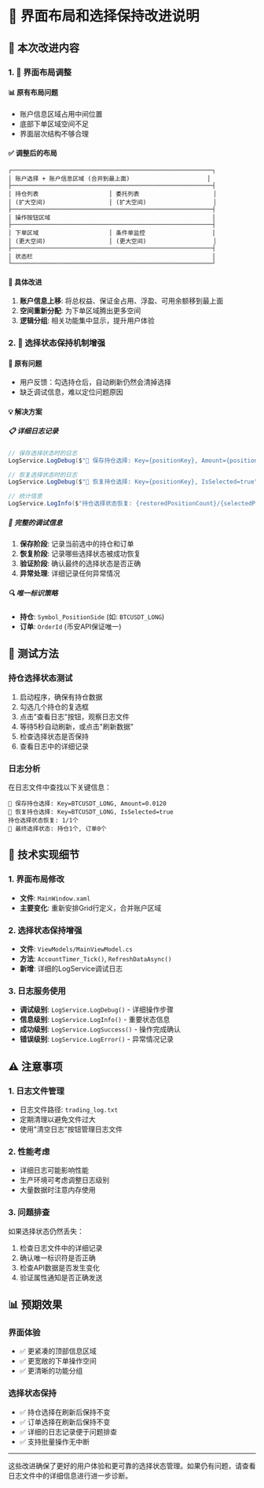 # 🎨 界面布局和选择保持改进说明

## 📝 本次改进内容

### 1. 🎯 界面布局调整

#### 📊 原有布局问题
- 账户信息区域占用中间位置
- 底部下单区域空间不足
- 界面层次结构不够合理

#### ✅ 调整后的布局
```
┌─────────────────────────────────────────────────────────┐
│ 账户选择 + 账户信息区域 (合并到最上面)                      │
├─────────────────────────────────────────────────────────┤
│ 持仓列表                    │ 委托列表                     │
│ (扩大空间)                  │ (扩大空间)                   │
├─────────────────────────────────────────────────────────┤
│ 操作按钮区域                                              │
├─────────────────────────────────────────────────────────┤
│ 下单区域                    │ 条件单监控                   │
│ (更大空间)                  │ (更大空间)                   │
├─────────────────────────────────────────────────────────┤
│ 状态栏                                                   │
└─────────────────────────────────────────────────────────┘
```

#### 🔧 具体改进
1. **账户信息上移**: 将总权益、保证金占用、浮盈、可用余额移到最上面
2. **空间重新分配**: 为下单区域腾出更多空间
3. **逻辑分组**: 相关功能集中显示，提升用户体验

### 2. 🔄 选择状态保持机制增强

#### 🐛 原有问题
- 用户反馈：勾选持仓后，自动刷新仍然会清掉选择
- 缺乏调试信息，难以定位问题原因

#### 💡 解决方案

##### 📋 详细日志记录
```csharp
// 保存选择状态时的日志
LogService.LogDebug($"💾 保存持仓选择: Key={positionKey}, Amount={position.PositionAmt}");

// 恢复选择状态时的日志  
LogService.LogDebug($"🔄 恢复持仓选择: Key={positionKey}, IsSelected=true");

// 统计信息
LogService.LogInfo($"持仓选择状态恢复: {restoredPositionCount}/{selectedPositionSymbols.Count}个");
```

##### 🎯 完整的调试信息
1. **保存阶段**: 记录当前选中的持仓和订单
2. **恢复阶段**: 记录哪些选择状态被成功恢复
3. **验证阶段**: 确认最终的选择状态是否正确
4. **异常处理**: 详细记录任何异常情况

##### 🔍 唯一标识策略
- **持仓**: `Symbol_PositionSide` (如: `BTCUSDT_LONG`)
- **订单**: `OrderId` (币安API保证唯一)

## 🚀 测试方法

### 持仓选择状态测试
1. 启动程序，确保有持仓数据
2. 勾选几个持仓的复选框
3. 点击"查看日志"按钮，观察日志文件
4. 等待5秒自动刷新，或点击"刷新数据"
5. 检查选择状态是否保持
6. 查看日志中的详细记录

### 日志分析
在日志文件中查找以下关键信息：
```
💾 保存持仓选择: Key=BTCUSDT_LONG, Amount=0.0120
🔄 恢复持仓选择: Key=BTCUSDT_LONG, IsSelected=true
持仓选择状态恢复: 1/1个
🎯 最终选择状态: 持仓1个, 订单0个
```

## 🔧 技术实现细节

### 1. 界面布局修改
- **文件**: `MainWindow.xaml`
- **主要变化**: 重新安排Grid行定义，合并账户区域

### 2. 选择状态保持增强
- **文件**: `ViewModels/MainViewModel.cs`
- **方法**: `AccountTimer_Tick()`, `RefreshDataAsync()`
- **新增**: 详细的LogService调试日志

### 3. 日志服务使用
- **调试级别**: `LogService.LogDebug()` - 详细操作步骤
- **信息级别**: `LogService.LogInfo()` - 重要状态信息
- **成功级别**: `LogService.LogSuccess()` - 操作完成确认
- **错误级别**: `LogService.LogError()` - 异常情况记录

## ⚠️ 注意事项

### 1. 日志文件管理
- 日志文件路径: `trading_log.txt`
- 定期清理以避免文件过大
- 使用"清空日志"按钮管理日志文件

### 2. 性能考虑
- 详细日志可能影响性能
- 生产环境可考虑调整日志级别
- 大量数据时注意内存使用

### 3. 问题排查
如果选择状态仍然丢失：
1. 检查日志文件中的详细记录
2. 确认唯一标识符是否正确
3. 检查API数据是否发生变化
4. 验证属性通知是否正确发送

## 📊 预期效果

### 界面体验
- ✅ 更紧凑的顶部信息区域
- ✅ 更宽敞的下单操作空间
- ✅ 更清晰的功能分组

### 选择状态保持
- ✅ 持仓选择在刷新后保持不变
- ✅ 订单选择在刷新后保持不变  
- ✅ 详细的日志记录便于问题排查
- ✅ 支持批量操作无中断

---

这些改进确保了更好的用户体验和更可靠的选择状态管理。如果仍有问题，请查看日志文件中的详细信息进行进一步诊断。 
